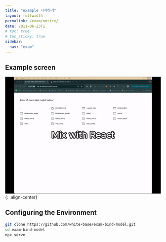 ```yaml
---
title: "example 시작하기"
layout: fullwidth
permalink: /exam/notice/
date: 2011-06-23T1
# toc: true
# toc_sticky: true
sidebar:
  nav: "exam"
---
```


## Example screen

![image-left](/assets/images/notice-800.gif){: .align-center} 

## Configuring the Environment

```sh
git clone https://github.com/white-base/exam-bind-model.git
cd exam-bind-model
npx serve
```


